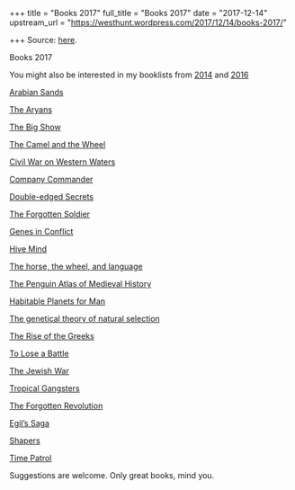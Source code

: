 +++
title = "Books 2017"
full_title = "Books 2017"
date = "2017-12-14"
upstream_url = "https://westhunt.wordpress.com/2017/12/14/books-2017/"

+++
Source: [here](https://westhunt.wordpress.com/2017/12/14/books-2017/).

Books 2017

You might also be interested in my booklists from
[2014](https://westhunt.wordpress.com/2014/12/11/books/) and
[2016](https://westhunt.wordpress.com/2016/12/04/books-2016/)

[Arabian
Sands](https://www.amazon.com/gp/product/0141442077/ref=as_li_tl?ie=UTF8&tag=the10000yeaex-20&camp=1789&creative=9325&linkCode=as2&creativeASIN=0141442077&linkId=89b5a7962c4a1c53d1a73193a1a8bd84)

[The
Aryans](https://www.amazon.com/gp/product/0880291397/ref=as_li_tl?ie=UTF8&tag=the10000yeaex-20&camp=1789&creative=9325&linkCode=as2&creativeASIN=0880291397&linkId=34e9310810f4c0ac6c4b5e6f511cd179)

[The Big
Show](https://www.amazon.com/gp/product/1407222007/ref=as_li_tl?ie=UTF8&tag=the10000yeaex-20&camp=1789&creative=9325&linkCode=as2&creativeASIN=1407222007&linkId=3197d980f9e74a333d8ae2713133696f)

[The Camel and the
Wheel](https://www.amazon.com/gp/product/023107235X/ref=as_li_tl?ie=UTF8&tag=the10000yeaex-20&camp=1789&creative=9325&linkCode=as2&creativeASIN=023107235X&linkId=cebe8d63157f1af04b298f731ae89767)

[Civil War on Western
Waters](https://www.amazon.com/gp/product/B0007DX3RC/ref=as_li_tl?ie=UTF8&tag=the10000yeaex-20&camp=1789&creative=9325&linkCode=as2&creativeASIN=B0007DX3RC&linkId=17ba28ff870420f7fca804b1c4f1eb17)

[Company
Commander](https://www.amazon.com/gp/product/1580800386/ref=as_li_tl?ie=UTF8&tag=the10000yeaex-20&camp=1789&creative=9325&linkCode=as2&creativeASIN=1580800386&linkId=14e94ed5bfd2ad072e2490a8ae9bfd82)

[Double-edged
Secrets](https://www.amazon.com/gp/product/B00A4JN6SK/ref=as_li_tl?ie=UTF8&tag=the10000yeaex-20&camp=1789&creative=9325&linkCode=as2&creativeASIN=B00A4JN6SK&linkId=9771bbc9dc2b6e0bcd9d375697f65efd)

[The Forgotten
Soldier](https://www.amazon.com/gp/product/1574882864/ref=as_li_tl?ie=UTF8&tag=the10000yeaex-20&camp=1789&creative=9325&linkCode=as2&creativeASIN=1574882864&linkId=1902ae69fbeda09774f35520ba967f97)

[Genes in
Conflict](https://www.amazon.com/gp/product/0674027221/ref=as_li_tl?ie=UTF8&tag=the10000yeaex-20&camp=1789&creative=9325&linkCode=as2&creativeASIN=0674027221&linkId=0d1e67fad1106778f42b3879c0b9d6ea)

[Hive
Mind](https://www.amazon.com/gp/product/0804785961/ref=as_li_tl?ie=UTF8&tag=the10000yeaex-20&camp=1789&creative=9325&linkCode=as2&creativeASIN=0804785961&linkId=f277cec68e0d8cd0853b98823d8d0176)

[The horse, the wheel, and
language](https://www.amazon.com/gp/product/069114818X/ref=as_li_tl?ie=UTF8&tag=the10000yeaex-20&camp=1789&creative=9325&linkCode=as2&creativeASIN=069114818X&linkId=e13204a28f6c6fc9f1c88348306c23c7)

[The Penguin Atlas of Medieval
History](https://www.amazon.com/gp/product/0140512497/ref=as_li_tl?ie=UTF8&tag=the10000yeaex-20&camp=1789&creative=9325&linkCode=as2&creativeASIN=0140512497&linkId=a55adacff46f931fb784be3ed0788cd7)

[Habitable Planets for
Man](https://www.amazon.com/gp/product/B010WFMU0A/ref=as_li_tl?ie=UTF8&tag=the10000yeaex-20&camp=1789&creative=9325&linkCode=as2&creativeASIN=B010WFMU0A&linkId=f3368fc9e31dbe001660be7ee0d2598e)

[The genetical theory of natural
selection](https://www.amazon.com/gp/product/0486604667/ref=as_li_tl?ie=UTF8&tag=the10000yeaex-20&camp=1789&creative=9325&linkCode=as2&creativeASIN=0486604667&linkId=70be99df99437bad662e286d7021d9f6)

[The Rise of the
Greeks](https://www.amazon.com/gp/product/0684185369/ref=as_li_tl?ie=UTF8&tag=the10000yeaex-20&camp=1789&creative=9325&linkCode=as2&creativeASIN=0684185369&linkId=6c4c8a20b1cd9e7341bbd99357b01532)

[To Lose a
Battle](https://www.amazon.com/gp/product/B002RI9O4Q/ref=as_li_tl?ie=UTF8&tag=the10000yeaex-20&camp=1789&creative=9325&linkCode=as2&creativeASIN=B002RI9O4Q&linkId=290b653699e05bd75cbf4668c05c3945)

[The Jewish
War](https://www.amazon.com/gp/product/0140444203/ref=as_li_tl?ie=UTF8&tag=the10000yeaex-20&camp=1789&creative=9325&linkCode=as2&creativeASIN=0140444203&linkId=e187989dc0bf7488d58be05d464442e9)

[Tropical
Gangsters](https://www.amazon.com/gp/product/0465087604/ref=as_li_tl?ie=UTF8&tag=the10000yeaex-20&camp=1789&creative=9325&linkCode=as2&creativeASIN=0465087604&linkId=180f0f0640c910871745fcdcd06e76c4)

[The Forgotten
Revolution](https://www.amazon.com/gp/product/3540203966/ref=as_li_tl?ie=UTF8&tag=the10000yeaex-20&camp=1789&creative=9325&linkCode=as2&creativeASIN=3540203966&linkId=c0e9d744e5a3d885ec2638a5600f6e31)

[Egil’s
Saga](https://www.amazon.com/gp/product/0140447709/ref=as_li_tl?ie=UTF8&tag=the10000yeaex-20&camp=1789&creative=9325&linkCode=as2&creativeASIN=0140447709&linkId=873879531f956dad75778f4c15c87d55)

[Shapers](https://www.amazon.com/gp/product/0345359453/ref=as_li_tl?ie=UTF8&tag=the10000yeaex-20&camp=1789&creative=9325&linkCode=as2&creativeASIN=0345359453&linkId=0590d6861caa4444019c5b3863fdfe60)

[Time
Patrol](https://www.amazon.com/gp/product/1416509356/ref=as_li_tl?ie=UTF8&tag=the10000yeaex-20&camp=1789&creative=9325&linkCode=as2&creativeASIN=1416509356&linkId=4a4e779bd171578b30ecc8c838a60b31)

Suggestions are welcome. Only great books, mind you.

